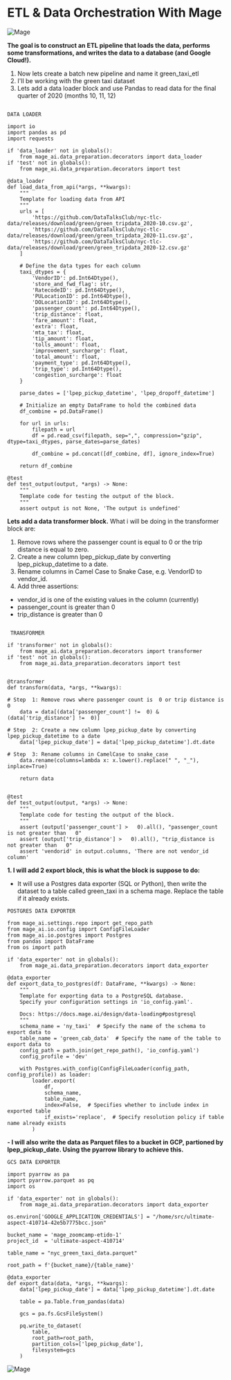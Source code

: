 # ETL & Data Orchestration With Mage

![Mage](10934.jpg)

**The goal is to construct an ETL pipeline that loads the data, performs some transformations, and writes the data to a database (and Google Cloud!).**

1. Now lets create a batch new pipeline and name it green_taxi_etl
1. I'll be working with the green taxi dataset
1. Lets add a data loader block and use Pandas to read data for the final quarter of 2020 (months 10, 11, 12)


```

DATA LOADER

import io
import pandas as pd
import requests

if 'data_loader' not in globals():
    from mage_ai.data_preparation.decorators import data_loader
if 'test' not in globals():
    from mage_ai.data_preparation.decorators import test

@data_loader
def load_data_from_api(*args, **kwargs):
    """
    Template for loading data from API
    """
    urls = [
        'https://github.com/DataTalksClub/nyc-tlc-data/releases/download/green/green_tripdata_2020-10.csv.gz',
        'https://github.com/DataTalksClub/nyc-tlc-data/releases/download/green/green_tripdata_2020-11.csv.gz',
        'https://github.com/DataTalksClub/nyc-tlc-data/releases/download/green/green_tripdata_2020-12.csv.gz'
    ]

    # Define the data types for each column
    taxi_dtypes = {
        'VendorID': pd.Int64Dtype(),
        'store_and_fwd_flag': str,
        'RatecodeID': pd.Int64Dtype(),
        'PULocationID': pd.Int64Dtype(),  
        'DOLocationID': pd.Int64Dtype(),
        'passenger_count': pd.Int64Dtype(),
        'trip_distance': float,
        'fare_amount': float,
        'extra': float,
        'mta_tax': float,
        'tip_amount': float,
        'tolls_amount': float,
        'improvement_surcharge': float,
        'total_amount': float,
        'payment_type': pd.Int64Dtype(),
        'trip_type': pd.Int64Dtype(),
        'congestion_surcharge': float
    }

    parse_dates = ['lpep_pickup_datetime', 'lpep_dropoff_datetime']

    # Initialize an empty DataFrame to hold the combined data
    df_combine = pd.DataFrame()

    for url in urls: 
        filepath = url
        df = pd.read_csv(filepath, sep=",", compression="gzip", dtype=taxi_dtypes, parse_dates=parse_dates)
        
        df_combine = pd.concat([df_combine, df], ignore_index=True)

    return df_combine

@test
def test_output(output, *args) -> None:
    """
    Template code for testing the output of the block.
    """
    assert output is not None, 'The output is undefined'

```


**Lets add a data transformer block.**
What i will be doing in the transformer block are:

1. Remove rows where the passenger count is equal to 0 or the trip distance is equal to zero.
1. Create a new column lpep_pickup_date by converting lpep_pickup_datetime to a date.
1. Rename columns in Camel Case to Snake Case, e.g. VendorID to vendor_id.
1. Add three assertions:
- vendor_id is one of the existing values in the column (currently)
- passenger_count is greater than 0
- trip_distance is greater than 0


```

 TRANSFORMER

if 'transformer' not in globals():
    from mage_ai.data_preparation.decorators import transformer
if 'test' not in globals():
    from mage_ai.data_preparation.decorators import test


@transformer
def transform(data, *args, **kwargs):

# Step  1: Remove rows where passenger count is  0 or trip distance is  0
    data = data[(data['passenger_count'] !=  0) & (data['trip_distance'] !=  0)] 

# Step  2: Create a new column lpep_pickup_date by converting lpep_pickup_datetime to a date
    data['lpep_pickup_date'] = data['lpep_pickup_datetime'].dt.date

# Step  3: Rename columns in CamelCase to snake_case
    data.rename(columns=lambda x: x.lower().replace(" ", "_"), inplace=True)

    return data


@test
def test_output(output, *args) -> None:
    """
    Template code for testing the output of the block.
    """
    assert (output['passenger_count'] >   0).all(), "passenger_count is not greater than   0"
    assert (output['trip_distance'] >   0).all(), "trip_distance is not greater than   0"
    assert 'vendorid' in output.columns, 'There are not vendor_id column'

```

**1. I will add 2 export block, this is what the block is suppose to do:**

- It will use a Postgres data exporter (SQL or Python), then write the dataset to a table called green_taxi in a schema mage. Replace the table if it already exists.


```
POSTGRES DATA EXPORTER

from mage_ai.settings.repo import get_repo_path
from mage_ai.io.config import ConfigFileLoader
from mage_ai.io.postgres import Postgres
from pandas import DataFrame
from os import path

if 'data_exporter' not in globals():
    from mage_ai.data_preparation.decorators import data_exporter

@data_exporter
def export_data_to_postgres(df: DataFrame, **kwargs) -> None:
    """
    Template for exporting data to a PostgreSQL database.
    Specify your configuration settings in 'io_config.yaml'.

    Docs: https://docs.mage.ai/design/data-loading#postgresql
    """
    schema_name = 'ny_taxi'  # Specify the name of the schema to export data to
    table_name = 'green_cab_data'  # Specify the name of the table to export data to
    config_path = path.join(get_repo_path(), 'io_config.yaml')
    config_profile = 'dev'

    with Postgres.with_config(ConfigFileLoader(config_path, config_profile)) as loader:
        loader.export(
            df,
            schema_name,
            table_name,
            index=False,  # Specifies whether to include index in exported table
            if_exists='replace',  # Specify resolution policy if table name already exists
        )

```

**- I will also write the data as Parquet files to a bucket in GCP, partioned by lpep_pickup_date. Using the pyarrow library to achieve this.**


``` 
GCS DATA EXPORTER

import pyarrow as pa
import pyarrow.parquet as pq
import os

if 'data_exporter' not in globals():
    from mage_ai.data_preparation.decorators import data_exporter

os.environ['GOOGLE_APPLICATION_CREDENTIALS'] = "/home/src/ultimate-aspect-410714-42e5b7775bcc.json"

bucket_name = 'mage_zoomcamp-etido-1'
project_id  = 'ultimate-aspect-410714'

table_name = "nyc_green_taxi_data.parquet"

root_path = f'{bucket_name}/{table_name}'

@data_exporter
def export_data(data, *args, **kwargs):
    data['lpep_pickup_date'] = data['lpep_pickup_datetime'].dt.date

    table = pa.Table.from_pandas(data)

    gcs = pa.fs.GcsFileSystem()

    pq.write_to_dataset(
        table,
        root_path=root_path,
        partition_cols=['lpep_pickup_date'],
        filesystem=gcs
    )

   ```

![Mage](green_etl.png)


